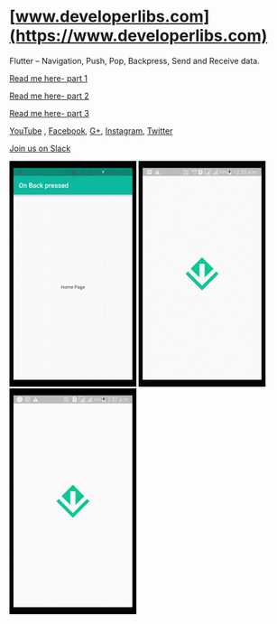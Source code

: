 # [www.developerlibs.com](https://www.developerlibs.com)

Flutter – Navigation, Push, Pop, Backpress, Send and Receive data. 

[Read me here- part 1](https://www.developerlibs.com/2018/09/flutter-send-receive-data-between-screen.html)

[Read me here- part 2](https://www.developerlibs.com/2018/09/flutter-push-and-pop-navigation.html)

[Read me here- part 3](https://www.developerlibs.com/2018/09/flutter-handle-device-back-press.html)

[YouTube](https://youtu.be/EgzBqFWyzp4) ,
[Facebook](https://www.facebook.com/developerlibs), 
[G+](https://plus.google.com/109457600203481575432),
[Instagram](https://www.instagram.com/developerlibs/), 
[Twitter](https://twitter.com/LibsDeveloper)

[Join us on Slack](https://join.slack.com/t/developerlibs/shared_invite/enQtNDU1NzQzNTM5MDYwLTk0Mjc2MWQwNGExNDdiZWQ5MzJlYTVhZGQzMTRiOTcwODVmOGNmMWM5NTZkYWIxNDExNWM0NWMzZjBhODRmNDg)

![ScreenShot](https://github.com/DeveloperLibs/flutter_route_navigation/blob/master/screen/back_pressed.gif)
![ScreenShot](https://github.com/DeveloperLibs/flutter_route_navigation/blob/master/screen/exchange_data.gif)
![ScreenShot](https://github.com/DeveloperLibs/flutter_route_navigation/blob/master/screen/navigaation.gif)


